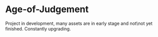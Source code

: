 # Age-of-Judgement
Project in development, many assets are in early stage and not\not yet finished. Constantly upgrading.
